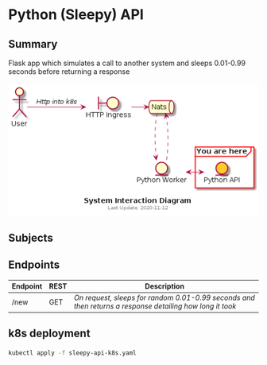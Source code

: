 # Python (Sleepy) API

## Summary
Flask app which simulates a call to another system and sleeps 0.01-0.99 seconds before returning a response

![Interaction Diagram](./docs/interaction-diagram.png)

## Subjects

## Endpoints
| Endpoint | REST | Description |
|---|---|---|
| /new | GET | *On request, sleeps for random 0.01-0.99 seconds and then returns a response detailing how long it took*

## k8s deployment

```bash
kubectl apply -f sleepy-api-k8s.yaml
```
